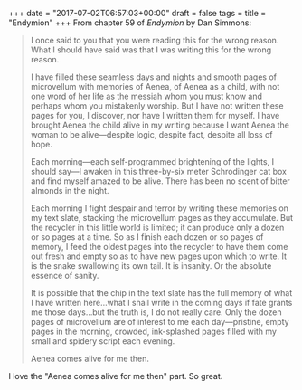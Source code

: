 +++
date = "2017-07-02T06:57:03+00:00"
draft = false
tags = 
title = "Endymion"
+++
From chapter 59 of *Endymion* by Dan Simmons:

>I once said to you that you were reading this for the wrong reason. What I should have said was that I was writing this for the wrong reason.
>
>I have filled these seamless days and nights and smooth pages of microvellum with memories of Aenea, of Aenea as a child, with not one word of her life as the messiah whom you must know and perhaps whom you mistakenly worship. But I have not written these pages for you, I discover, nor have I written them for myself. I have brought Aenea the child alive in my writing because I want Aenea the woman to be alive—despite logic, despite fact, despite all loss of hope.
>
>Each morning—each self-programmed brightening of the lights, I should say—I awaken in this three-by-six meter Schrodinger cat box and find myself amazed to be alive. There has been no scent of bitter almonds in the night.
>
>Each morning I fight despair and terror by writing these memories on my text slate, stacking the microvellum pages as they accumulate. But the recycler in this little world is limited; it can produce only a dozen or so pages at a time. So as I finish each dozen or so pages of memory, I feed the oldest pages into the recycler to have them come out fresh and empty so as to have new pages upon which to write. It is the snake swallowing its own tail. It is insanity. Or the absolute essence of sanity.
>
>It is possible that the chip in the text slate has the full memory of what I have written here…what I shall write in the coming days if fate grants me those days…but the truth is, I do not really care. Only the dozen pages of microvellum are of interest to me each day—pristine, empty pages in the morning, crowded, ink-splashed pages filled with my small and spidery script each evening.
>
>Aenea comes alive for me then.

I love the "Aenea comes alive for me then" part. So great.